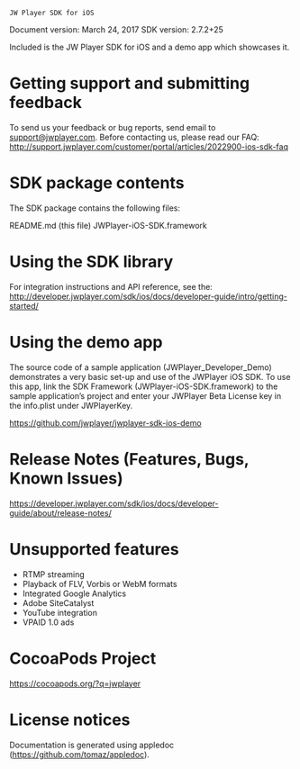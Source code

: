 ~~~~~~~~~~~~~~~~~~~~~~~~~~~~~~~~~
JW Player SDK for iOS
~~~~~~~~~~~~~~~~~~~~~~~~~~~~~~~~~

Document version: March 24, 2017
SDK version: 2.7.2+25


Included is the JW Player SDK for iOS and a demo app which showcases it.

Getting support and submitting feedback
=============================================

To send us your feedback or bug reports, send email to support@jwplayer.com.
Before contacting us, please read our FAQ: http://support.jwplayer.com/customer/portal/articles/2022900-ios-sdk-faq

SDK package contents
=============================================

The SDK package contains the following files:

README.md (this file)
JWPlayer-iOS-SDK.framework

Using the SDK library
=============================================

For integration instructions and API reference, see the: 
http://developer.jwplayer.com/sdk/ios/docs/developer-guide/intro/getting-started/

Using the demo app
=============================================

The source code of a sample application (JWPlayer_Developer_Demo) demonstrates a very basic set-up and use of the JWPlayer iOS SDK. To use this app, link the SDK Framework (JWPlayer-iOS-SDK.framework) to the sample application’s project and enter your JWPlayer Beta License key in the info.plist under JWPlayerKey.

https://github.com/jwplayer/jwplayer-sdk-ios-demo

Release Notes (Features, Bugs, Known Issues)
=============================================

https://developer.jwplayer.com/sdk/ios/docs/developer-guide/about/release-notes/

Unsupported features
=============================================

- RTMP streaming
- Playback of FLV, Vorbis or WebM formats
- Integrated Google Analytics
- Adobe SiteCatalyst
- YouTube integration
- VPAID 1.0 ads

CocoaPods Project
=============================================

https://cocoapods.org/?q=jwplayer

License notices
=============================================
Documentation is generated using appledoc (https://github.com/tomaz/appledoc).
